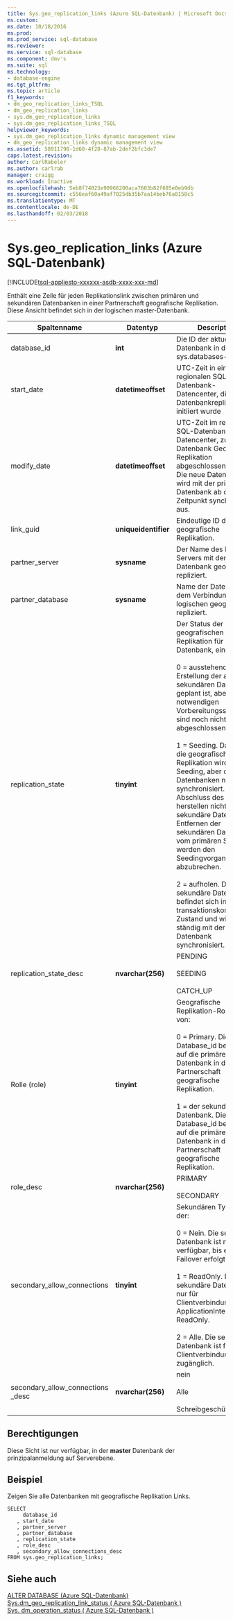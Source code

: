 ```yaml
---
title: Sys.geo_replication_links (Azure SQL-Datenbank) | Microsoft Docs
ms.custom: 
ms.date: 10/18/2016
ms.prod: 
ms.prod_service: sql-database
ms.reviewer: 
ms.service: sql-database
ms.component: dmv's
ms.suite: sql
ms.technology:
- database-engine
ms.tgt_pltfrm: 
ms.topic: article
f1_keywords:
- dm_geo_replication_links_TSQL
- dm_geo_replication_links
- sys.dm_geo_replication_links
- sys.dm_geo_replication_links_TSQL
helpviewer_keywords:
- sys.dm_geo_replication_links dynamic management view
- dm_geo_replication_links dynamic management view
ms.assetid: 58911798-1d60-4f28-87ab-2def2bfc3de7
caps.latest.revision: 
author: CarlRabeler
ms.author: carlrab
manager: craigg
ms.workload: Inactive
ms.openlocfilehash: 5eb8f74023e90966200aca7603b82f685e0eb9db
ms.sourcegitcommit: c556eaf60a49af7025db35b7aa14beb76a8158c5
ms.translationtype: MT
ms.contentlocale: de-DE
ms.lasthandoff: 02/03/2018
---
```

# <a name="sysgeoreplicationlinks-azure-sql-database"></a>Sys.geo_replication_links (Azure SQL-Datenbank)
[!INCLUDE[tsql-appliesto-xxxxxx-asdb-xxxx-xxx-md](../../includes/tsql-appliesto-xxxxxx-asdb-xxxx-xxx-md.md)]

  Enthält eine Zeile für jeden Replikationslink zwischen primären und sekundären Datenbanken in einer Partnerschaft geografische Replikation. Diese Ansicht befindet sich in der logischen master-Datenbank.  
  
|Spaltenname|Datentyp|Description|  
|-----------------|---------------|-----------------|  
|database_id|**int**|Die ID der aktuellen Datenbank in der sys.databases-Sicht.|  
|start_date|**datetimeoffset**|UTC-Zeit in einem regionalen SQL-Datenbank-Datencenter, die Datenbankreplikation initiiert wurde|  
|modify_date|**datetimeoffset**|UTC-Zeit im regionalen SQL-Datenbank-Datencenter, zu der die Datenbank Geo-Replikation abgeschlossen wurde. Die neue Datenbank wird mit der primären Datenbank ab diesem Zeitpunkt synchronisiert. aus.|  
|link_guid|**uniqueidentifier**|Eindeutige ID des Links geografische Replikation.|  
|partner_server|**sysname**|Der Name des logischen Servers mit der Datenbank geografisch repliziert.|  
|partner_database|**sysname**|Name der Datenbank auf dem Verbindungsserver logischen geografisch repliziert.|  
|replication_state|**tinyint**|Der Status der geografischen Replikation für diese Datenbank, eines:.<br /><br /> 0 = ausstehend. Erstellung der aktiven sekundären Datenbank geplant ist, aber die notwendigen Vorbereitungsschritte sind noch nicht abgeschlossen.<br /><br /> 1 = Seeding. Das Ziel für die geografische Replikation wird ein Seeding, aber die beiden Datenbanken noch nicht synchronisiert. Bis zum Abschluss des Seedings herstellen nicht Sie die sekundäre Datenbank. Entfernen der sekundären Datenbank vom primären Server werden den Seedingvorgang abzubrechen.<br /><br /> 2 = aufholen. Die sekundäre Datenbank befindet sich in einem transaktionskonsistenten Zustand und wird ständig mit der primären Datenbank synchronisiert.|  
|replication_state_desc|**nvarchar(256)**|PENDING<br /><br /> SEEDING<br /><br /> CATCH_UP|  
|Rolle (role)|**tinyint**|Geografische Replikation-Rolle, eine von:<br /><br /> 0 = Primary. Die Database_id bezieht sich auf die primäre Datenbank in der Partnerschaft geografische Replikation.<br /><br /> 1 = der sekundären Datenbank.  Die Database_id bezieht sich auf die primäre Datenbank in der Partnerschaft geografische Replikation.|  
|role_desc|**nvarchar(256)**|PRIMARY<br /><br /> SECONDARY|  
|secondary_allow_connections|**tinyint**|Sekundären Typs, einer der:<br /><br /> 0 = Nein. Die sekundäre Datenbank ist nicht verfügbar, bis ein Failover erfolgt.<br /><br /> 1 = ReadOnly. Die sekundäre Datenbank ist nur für Clientverbindungen mit ApplicationIntent = ReadOnly.<br /><br /> 2 = Alle. Die sekundäre Datenbank ist für jede Clientverbindung zugänglich.|  
|secondary_allow_connections _desc|**nvarchar(256)**|nein<br /><br /> Alle<br /><br /> Schreibgeschützt|  
  
## <a name="permissions"></a>Berechtigungen  
 Diese Sicht ist nur verfügbar, in der **master** Datenbank der prinzipalanmeldung auf Serverebene.  
  
## <a name="example"></a>Beispiel  
 Zeigen Sie alle Datenbanken mit geografische Replikation Links.  
  
```  
SELECT   
     database_id  
   , start_date  
   , partner_server  
   , partner_database  
   , replication_state  
   , role_desc  
   , secondary_allow_connections_desc   
FROM sys.geo_replication_links;  
```  
  
## <a name="see-also"></a>Siehe auch  
 [ALTER DATABASE (Azure SQL-Datenbank)](../../t-sql/statements/alter-database-azure-sql-database.md)   
 [Sys.dm_geo_replication_link_status &#40; Azure SQL-Datenbank &#41;](../../relational-databases/system-dynamic-management-views/sys-dm-geo-replication-link-status-azure-sql-database.md)   
 [Sys. dm_operation_status &#40; Azure SQL-Datenbank &#41;](../../relational-databases/system-dynamic-management-views/sys-dm-operation-status-azure-sql-database.md)  
  
  
